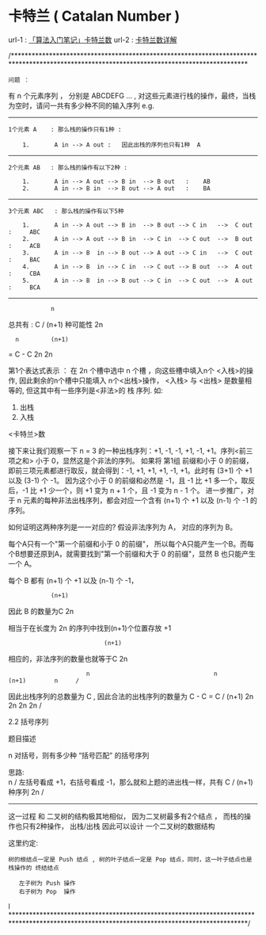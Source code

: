 # 卡特兰 ( Catalan Number )

url-1 : [「算法入门笔记」卡特兰数](https://zhuanlan.zhihu.com/p/97619085)
url-2 : [卡特兰数详解](https://blog.csdn.net/wookaikaiko/article/details/81105031)


/********************************************************************************************************************************************

    问题 ： 

有 n 个元素序列 ， 分别是 ABCDEFG ...   , 对这些元素进行栈的操作，最终，当栈为空时，请问一共有多少种不同的输入序列
e.g.


----------------------------------------------------------------------------------------------------
    1个元素 A    : 那么栈的操作只有1种 : 

	    1.       A in --> A out :   因此出栈的序列也只有1种  A    

----------------------------------------------------------------------------------------------------
	2个元素 AB   : 那么栈的操作有以下2种 :

	    1.       A in --> A out --> B in  --> B out   :    AB
	    2.       A in --> B in  --> B out --> A out   :    BA


----------------------------------------------------------------------------------------------------
	3个元素 ABC   : 那么栈的操作有以下5种

	    1.       A in --> A out --> B in  --> B out --> C in   -->  C out  :     ABC
	    2.       A in --> A out --> B in  --> C in  --> C out  -->  B out  :     ACB
	    3.       A in --> B  in --> B out --> A out --> C in   -->  C out  :     BAC
	    4.       A in --> B  in --> C in  --> C out --> B out  -->  A out  :     CBA
	    5.       A in --> B  in --> B out --> C in  --> C out  -->  A out  :     BCA
	   
----------------------------------------------------------------------------------------------------


                n
总共有   :    C     /  (n+1)    种可能性
                2n


      n         (n+1)
=  C      -   C 
     2n         2n


第1个表达式表示 ： 在 2n 个槽中选中 n 个槽 ，向这些槽中填入n个 <入栈>的操作, 因此剩余的n个槽中只能填入 n个<出栈>操作，
<入栈> 与 <出栈> 是数量相等的, 但这其中有一些序列是<非法>的 栈 序列.
如: 
1. 出栈 
2. 入栈

<卡特兰>数


接下来让我们观察一下 n = 3 的一种出栈序列：+1, -1, -1, +1, -1, +1。序列<前三项之和>   小于 0，显然这是个非法的序列。
如果将 第1组 前缀和小于 0 的前缀，即前三项元素都进行取反，就会得到：-1, +1, +1, +1, -1, +1。此时有 (3+1) 个 +1 以及 (3-1) 个 -1。
因为这个小于 0 的前缀和必然是 -1，且 -1 比 +1 多一个，取反后，-1 比 +1 少一个，则 +1 变为 n + 1 个，且 -1 变为 n - 1 个。
进一步推广，对于 n 元素的每种非法出栈序列，都会对应一个含有 (n+1) 个 +1 以及 (n-1) 个 -1 的序列。

如何证明这两种序列是一一对应的?
假设非法序列为 A，
对应的序列为 B。

每个A只有一个"第一个前缀和小于 0 的前缀"，
所以每个A只能产生一个B。而每个B想要还原到A，就需要找到"第一个前缀和大于 0 的前缀"，显然 B 也只能产生一个 A。



每个 B 都有 (n+1) 个 +1 
       以及 (n-1) 个 -1，

                (n+1)
因此 B 的数量为C
                 2n

相当于在长度为 2n 的序列中找到(n+1)个位置存放 +1

                               (n+1)
相应的，非法序列的数量也就等于C
                                2n

						  n                                   n       (n+1)        n     /
因此出栈序列的总数量为 C       , 因此合法的出栈序列的数量为 C     -  C       =   C      /   (n+1)
                         2n                                  2n       2n          2n   /




2.2 括号序列

题目描述

n 对括号，则有多少种 “括号匹配” 的括号序列



思路:                                                           
                                                                n    /
左括号看成 +1，右括号看成 -1，那么就和上题的进出栈一样，共有  C     / (n+1)   种序列
                                                               2n  /


----------------------------------------------------------------------------------------------------



   这一过程 和 二叉树的结构极其地相似， 因为二叉树最多有2个结点 ， 而栈的操作也只有2种操作， 出栈/出栈
因此可以设计 一个二叉树的数据结构

这里约定:

    树的根结点一定是 Push 结点 , 树的叶子结点一定是 Pop 结点，同时，这一叶子结点也是 栈操作的 终结结点

       左子树为 Push 操作
	   右子树为 Pop  操作

l
********************************************************************************************************************************************/
